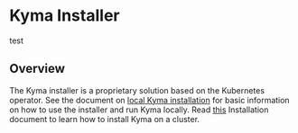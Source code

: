 # Kyma Installer
test
## Overview

The Kyma installer is a proprietary solution based on the Kubernetes operator. See the document on [local Kyma installation](../docs/kyma/docs/030-inst-local-installation-from-release.md) for basic information on how to use the installer and run Kyma locally. Read [this](../docs/kyma/docs/032-inst-gke-installation.md) Installation document to learn how to install Kyma on a cluster.
